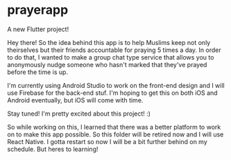 # prayerapp

A new Flutter project! 

Hey there! So the idea behind this app is to help Muslims keep not only theirselves but their friends accountable for praying 5 times a day. In order to do that, I wanted to make a group chat type service that allows you to anonymously nudge someone who hasn't marked that they've prayed before the time is up. 

I'm currently using Android Studio to work on the front-end design and I will use Firebase for the back-end stuf. I'm hoping to get this on both iOS and Android eventually, but iOS will come with time.


Stay tuned! I'm pretty excited about this project! :) 


So while working on this, I learned that there was a better platform to work on to make this app possible. So this folder will be retired now and I will use React Native. I gotta restart so now I will be a bit further behind on my schedule. But heres to learning! 
